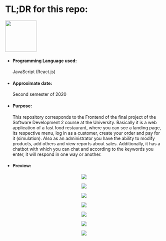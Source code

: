 <h1>TL;DR for this repo:</h1>
<img src="https://upload.wikimedia.org/wikipedia/commons/a/a7/React-icon.svg" height="100" width="100">
<ul>
  <li><h4>Programming Language used:</h4>JavaScript (React.js)</li>
  <li><h4>Approximate date:</h4>Second semester of 2020</li>
  <li><h4>Purpose:</h4>This repository corresponds to the Frontend of the final project of the Software Development 2 course at the University. Basically it is a web application of a fast food restaurant, where you can see a landing page, its respective menu, log in as a customer, create your order and pay for it (simulation). Also as an administrator you have the ability to modify products, add others and view reports about sales. Additionally, it has a chatbot with which you can chat and according to the keywords you enter, it will respond in one way or another.</li>
  <li><h4>Preview:</h4></li>
</ul>
<p align="center">
    <img src="https://i.ibb.co/VBQp2Xd/Screenshot-from-2021-05-01-23-25-44.png">
</p>
<p align="center">
    <img src="https://i.ibb.co/VBQp2Xd/Screenshot-from-2021-05-01-23-25-44.png">
</p>
<p align="center">
    <img src="https://i.ibb.co/DbmTcDp/Screenshot-from-2021-05-01-23-19-46.png">
</p>
<p align="center">
    <img src="https://i.ibb.co/2ZFPRHh/Screenshot-from-2021-05-01-23-19-50.png">
</p>
<p align="center">
    <img src="https://i.ibb.co/Yy8QgCy/Screenshot-from-2021-05-01-23-27-00.png">
</p>
<p align="center">
    <img src="https://i.ibb.co/Sv8g1G6/Screenshot-from-2021-05-01-23-52-54.png">
</p>
<p align="center">
    <img src="https://i.ibb.co/5MxtKbP/Screenshot-from-2021-05-01-23-52-49.png">
</p>
